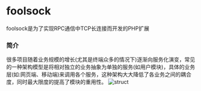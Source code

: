 # foolsock
foolsock是为了实现RPC通信中TCP长连接而开发的PHP扩展

### 简介
很多项目随着业务规模的增长(尤其是终端众多的情况下)逐渐向服务化演变，常见的一种架构模型是将相对独立的业务抽象为单独的服务(如用户模块)，具体的业务层(如:网页端、移动端)来调用各个服务，这种架构大大降低了各业务之间的耦合度，同时最大限度的提高了模块的重用性。
![struct](https://github.com/pangudashu/foolsock/raw/master/image/p_1.jpg)

